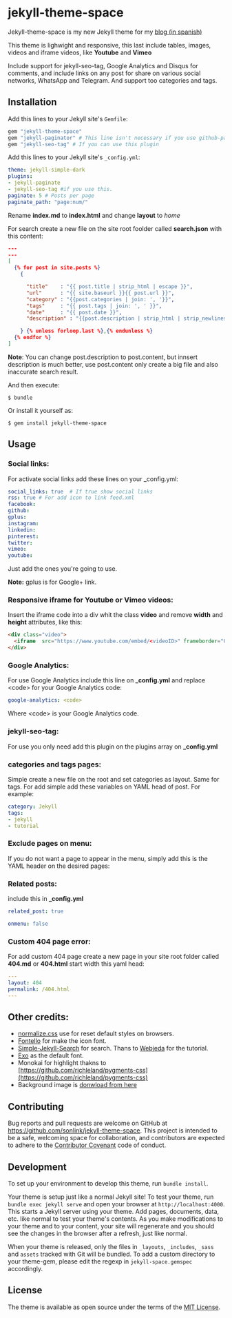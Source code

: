 # jekyll-theme-space
Jekyll-theme-space is my new Jekyll theme for my [blog (in spanish)](https://son-link.github.io)

This theme is lighwight and responsive, this last include tables, images, videos and iframe videos, like **Youtube** and **Vimeo**

Include support for jekyll-seo-tag, Google Analytics and Disqus for comments, and include links on any post for share on various social networks, WhatsApp and Telegram. And support too categories and tags.

## Installation

Add this lines to your Jekyll site's `Gemfile`:

```ruby
gem "jekyll-theme-space"
gem "jekyll-paginator" # This line isn't necessary if you use github-pages
gem "jekyll-seo-tag" # If you can use this plugin
```

Add this lines to your Jekyll site's `_config.yml`:

```yaml
theme: jekyll-simple-dark
plugins:
- jekyll-paginate
- jekyll-seo-tag #if you use this.
paginate: 5 # Posts per page
paginate_path: "page:num/"
```

Rename **index.md** to **index.html** and change **layout** to *home*

For search create a new file on the site root foolder called **search.json** with this content:

```json
---
---
[
  {% for post in site.posts %}
    {

      "title"    : "{{ post.title | strip_html | escape }}",
      "url"      : "{{ site.baseurl }}{{ post.url }}",
      "category" : "{{post.categories | join: ', '}}",
      "tags"     : "{{ post.tags | join: ', ' }}",
      "date"     : "{{ post.date }}",
      "description" : "{{post.description | strip_html | strip_newlines | escape }}"

    } {% unless forloop.last %},{% endunless %}
  {% endfor %}
]
```
**Note**: You can change post.description to post.content, but innsert description is much better, use post.content only create a big file and also inaccurate search result.

And then execute:

    $ bundle

Or install it yourself as:

    $ gem install jekyll-theme-space

## Usage

### Social links:

For activate social links add these lines on your _config.yml:

```yaml
social_links: true  # If true show social links
rss: true # For add icon to link feed.xml
facebook:
github:
gplus:
instagram:
linkedin:
pinterest:
twitter:
vimeo:
youtube:
```
Just add the ones you're going to use.

**Note:** gplus is for Google+ link.

### Responsive iframe for Youtube or Vimeo videos:

Insert the iframe code into a div whit the class **video** and remove **width** and **height** attributes, like this:

```html
<div class="video">
  <iframe  src="https://www.youtube.com/embed/<videoID>" frameborder="0" allow="autoplay; encrypted-media" allowfullscreen></iframe>
</div>
```

### Google Analytics:
For use Google Analytics include this line  on **_config.yml** and replace &lt;code> for your Google Analytics code:

```yaml
google-analytics: <code>
```
Where &lt;code> is your Google Analytics code.

### jekyll-seo-tag:
For use you only need add this plugin on the plugins array on **_config.yml**

### categories and tags pages:
Simple create a new file on the root and set categories as layout. Same for tags.
For add simple add these variables on YAML head of post. For example:

```yaml
category: Jekyll
tags:
- jekyll
- tutorial
```

### Exclude pages on menu:
If you do not want a page to appear in the menu, simply add this is the YAML header on the desired pages:

### Related posts:
include this in **_config.yml**

```yaml
related_post: true
```

```yaml
onmenu: false
```

### Custom 404 page error:
For add custom 404 page create a new page in your site root folder called **404.md** or **404.html** start width this yaml head:

```yaml
---
layout: 404
permalink: /404.html
---
```

## Other credits:
* [normalize.css](http://necolas.github.io/normalize.css/) use for reset default styles on browsers.
* [Fontello](http://fontello.com/) for make the icon font.
* [Simple-Jekyll-Search](https://github.com/christian-fei/Simple-Jekyll-Search) for search. Thans to [Webjeda](https://blog.webjeda.com/instant-jekyll-search/) for the tutorial.
* [Exo](https://fonts.google.com/specimen/Exo) as the default font.
* Monokai for highlight thakns to [https://github.com/richleland/pygments-css](https://github.com/richleland/pygments-css)
* Background image is [donwload from here](https://pxhere.com/es/photo/114960)

## Contributing

Bug reports and pull requests are welcome on GitHub at https://github.com/sonlink/jekyll-theme-space. This project is intended to be a safe, welcoming space for collaboration, and contributors are expected to adhere to the [Contributor Covenant](http://contributor-covenant.org) code of conduct.

## Development

To set up your environment to develop this theme, run `bundle install`.

Your theme is setup just like a normal Jekyll site! To test your theme, run `bundle exec jekyll serve` and open your browser at `http://localhost:4000`. This starts a Jekyll server using your theme. Add pages, documents, data, etc. like normal to test your theme's contents. As you make modifications to your theme and to your content, your site will regenerate and you should see the changes in the browser after a refresh, just like normal.

When your theme is released, only the files in `_layouts`, `_includes`, `_sass` and `assets` tracked with Git will be bundled.
To add a custom directory to your theme-gem, please edit the regexp in `jekyll-space.gemspec` accordingly.

## License

The theme is available as open source under the terms of the [MIT License](https://opensource.org/licenses/MIT).
